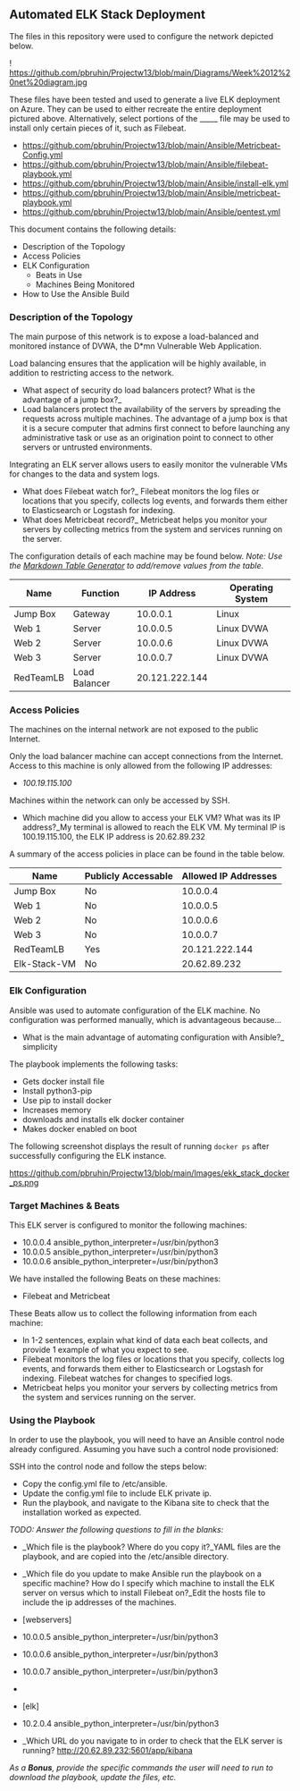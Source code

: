 ## Automated ELK Stack Deployment

The files in this repository were used to configure the network depicted below.

! https://github.com/pbruhin/Projectw13/blob/main/Diagrams/Week%2012%20net%20diagram.jpg

These files have been tested and used to generate a live ELK deployment on Azure. They can be used to either recreate the entire deployment pictured above. Alternatively, select portions of the _____ file may be used to install only certain pieces of it, such as Filebeat.

  - https://github.com/pbruhin/Projectw13/blob/main/Ansible/Metricbeat-Config.yml
  - https://github.com/pbruhin/Projectw13/blob/main/Ansible/filebeat-playbook.yml
  - https://github.com/pbruhin/Projectw13/blob/main/Ansible/install-elk.yml
  - https://github.com/pbruhin/Projectw13/blob/main/Ansible/metricbeat-playbook.yml
  - https://github.com/pbruhin/Projectw13/blob/main/Ansible/pentest.yml
  
  This document contains the following details:
- Description of the Topology
- Access Policies
- ELK Configuration
  - Beats in Use
  - Machines Being Monitored
- How to Use the Ansible Build


### Description of the Topology

The main purpose of this network is to expose a load-balanced and monitored instance of DVWA, the D*mn Vulnerable Web Application.

Load balancing ensures that the application will be highly available, in addition to restricting access to the network.
- What aspect of security do load balancers protect? What is the advantage of a jump box?_
- Load balancers protect the availability of the servers by spreading the requests across multiple machines.  The advantage of a jump box is that it is a secure computer that admins first connect to before launching any administrative task or use as an origination point to connect to other servers or untrusted environments.

Integrating an ELK server allows users to easily monitor the vulnerable VMs for changes to the data and system logs.
- What does Filebeat watch for?_ Filebeat monitors the log files or locations that you specify, collects log events, and forwards them either to Elasticsearch or Logstash for indexing.
- What does Metricbeat record?_ Metricbeat helps you monitor your servers by collecting metrics from the system and services running on the server.

The configuration details of each machine may be found below.
_Note: Use the [Markdown Table Generator](http://www.tablesgenerator.com/markdown_tables) to add/remove values from the table_.

| Name      | Function      | IP Address     | Operating System |
|-----------|---------------|----------------|------------------|
| Jump Box  | Gateway       | 10.0.0.1       | Linux            |
| Web 1     | Server        | 10.0.0.5       | Linux DVWA       |
| Web 2     | Server        | 10.0.0.6       | Linux DVWA       |
| Web 3     | Server        | 10.0.0.7       | Linux DVWA       |
| RedTeamLB | Load Balancer | 20.121.222.144 |                  |

### Access Policies

The machines on the internal network are not exposed to the public Internet. 

Only the load balancer machine can accept connections from the Internet. Access to this machine is only allowed from the following IP addresses:
- _100.19.115.100_

Machines within the network can only be accessed by SSH.
- Which machine did you allow to access your ELK VM? What was its IP address?_My terminal is allowed to reach the ELK VM. My terminal IP is 100.19.115.100, the ELK IP address is 20.62.89.232

A summary of the access policies in place can be found in the table below.

| Name         | Publicly Accessable | Allowed IP Addresses |
|--------------|---------------------|----------------------|
| Jump Box     | No                  | 10.0.0.4             |
| Web 1        | No                  | 10.0.0.5             |
| Web 2        | No                  | 10.0.0.6             |
| Web 3        | No                  | 10.0.0.7             |
| RedTeamLB    | Yes                 | 20.121.222.144       |
| Elk-Stack-VM | No                  | 20.62.89.232         |

### Elk Configuration

Ansible was used to automate configuration of the ELK machine. No configuration was performed manually, which is advantageous because...
- What is the main advantage of automating configuration with Ansible?_ simplicity

The playbook implements the following tasks:
- Gets docker install file
- Install python3-pip
- Use pip to install docker
- Increases memory
- downloads and installs elk docker container
- Makes docker enabled on boot

The following screenshot displays the result of running `docker ps` after successfully configuring the ELK instance.

https://github.com/pbruhin/Projectw13/blob/main/Images/ekk_stack_docker_ps.png

### Target Machines & Beats
This ELK server is configured to monitor the following machines:
- 10.0.0.4 ansible_python_interpreter=/usr/bin/python3
- 10.0.0.5 ansible_python_interpreter=/usr/bin/python3
- 10.0.0.6 ansible_python_interpreter=/usr/bin/python3


We have installed the following Beats on these machines:
- Filebeat and Metricbeat

These Beats allow us to collect the following information from each machine:
- In 1-2 sentences, explain what kind of data each beat collects, and provide 1 example of what you expect to see. 
- Filebeat monitors the log files or locations that you specify, collects log events, and forwards them either to Elasticsearch or Logstash for indexing. Filebeat watches for changes to specified logs.
- Metricbeat helps you monitor your servers by collecting metrics from the system and services running on the server.


### Using the Playbook
In order to use the playbook, you will need to have an Ansible control node already configured. Assuming you have such a control node provisioned: 

SSH into the control node and follow the steps below:
- Copy the config.yml file to /etc/ansible.
- Update the config.yml file to include ELK private ip.
- Run the playbook, and navigate to the Kibana site to check that the installation worked as expected.

_TODO: Answer the following questions to fill in the blanks:_
- _Which file is the playbook? Where do you copy it?_YAML files are the playbook, and are copied into the /etc/ansible directory.
- _Which file do you update to make Ansible run the playbook on a specific machine? How do I specify which machine to install the ELK server on versus which to install Filebeat on?_Edit the hosts file to include the ip addresses of the machines.

- [webservers]
- 10.0.0.5 ansible_python_interpreter=/usr/bin/python3
- 10.0.0.6 ansible_python_interpreter=/usr/bin/python3
- 10.0.0.7 ansible_python_interpreter=/usr/bin/python3
-
- [elk]
- 10.2.0.4 ansible_python_interpreter=/usr/bin/python3

- _Which URL do you navigate to in order to check that the ELK server is running? http://20.62.89.232:5601/app/kibana

_As a **Bonus**, provide the specific commands the user will need to run to download the playbook, update the files, etc._

